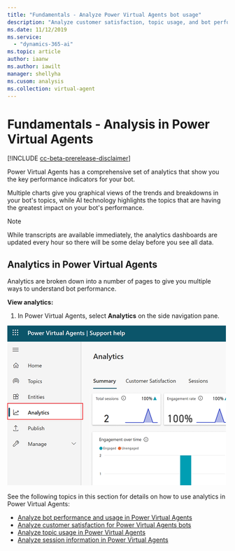 ```yaml
---
title: "Fundamentals - Analyze Power Virtual Agents bot usage"
description: "Analyze customer satisfaction, topic usage, and bot performance in Power Virtual Agents."
ms.date: 11/12/2019
ms.service:
  - "dynamics-365-ai"
ms.topic: article
author: iaanw
ms.author: iawilt
manager: shellyha
ms.cusom: analysis
ms.collection: virtual-agent
---
```


# Fundamentals - Analysis in Power Virtual Agents


[!INCLUDE [cc-beta-prerelease-disclaimer](includes/cc-beta-prerelease-disclaimer.md)]


Power Virtual Agents has a comprehensive set of analytics that show you the key performance indicators for your bot.

Multiple charts give you graphical views of the trends and breakdowns in your bot's topics, while AI technology highlights the topics that are having the greatest impact on your bot's performance.

>[!NOTE]
>While transcripts are available immediately, the analytics dashboards are updated every hour so there will be some delay before you see all data.

## Analytics in Power Virtual Agents

Analytics are broken down into a number of pages to give you multiple ways to understand bot performance.

**View analytics:**

1. In Power Virtual Agents, select **Analytics** on the side navigation pane.

![](media/analytics-open.png)


See the following topics in this section for details on how to use analytics in Power Virtual Agents:

- [Analyze bot performance and usage in Power Virtual Agents](analytics-summary.md)
- [Analyze customer satisfaction for Power Virtual Agents bots](analytics-CSAT.md)
- [Analyze topic usage in Power Virtual Agents](analytics-topic-details.md)
- [Analyze session information in Power Virtual Agents](analytics-sessions.md)
